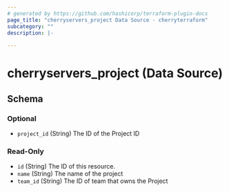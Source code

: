 ```yaml
---
# generated by https://github.com/hashicorp/terraform-plugin-docs
page_title: "cherryservers_project Data Source - cherryterraform"
subcategory: ""
description: |-
  
---
```


# cherryservers_project (Data Source)





<!-- schema generated by tfplugindocs -->
## Schema

### Optional

- `project_id` (String) The ID of the Project ID

### Read-Only

- `id` (String) The ID of this resource.
- `name` (String) The name of the project
- `team_id` (String) The ID of team that owns the Project


